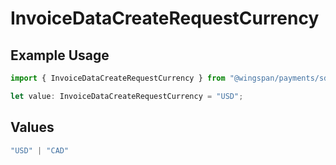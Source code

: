 # InvoiceDataCreateRequestCurrency

## Example Usage

```typescript
import { InvoiceDataCreateRequestCurrency } from "@wingspan/payments/sdk/models/shared";

let value: InvoiceDataCreateRequestCurrency = "USD";
```

## Values

```typescript
"USD" | "CAD"
```